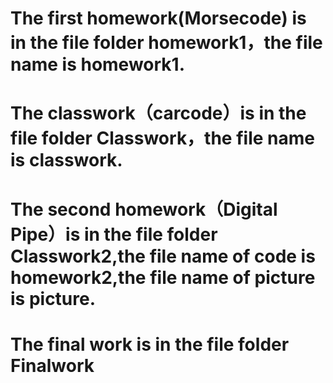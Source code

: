 # The first homework(Morsecode) is in the file folder homework1，the file name is homework1.
# The classwork（carcode）is in the file folder Classwork，the file name is classwork.
# The second homework（Digital Pipe）is in the file folder Classwork2,the file name of code is homework2,the file name of picture is picture.
# The final work is in the file folder Finalwork
